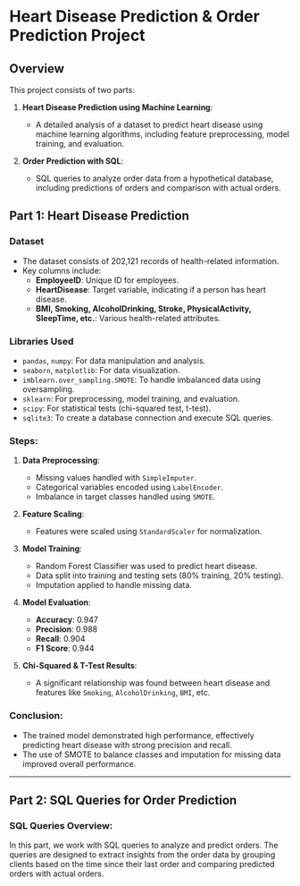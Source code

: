 # Heart Disease Prediction & Order Prediction Project

## Overview
This project consists of two parts:

1. **Heart Disease Prediction using Machine Learning**: 
   - A detailed analysis of a dataset to predict heart disease using machine learning algorithms, including feature preprocessing, model training, and evaluation.
   
2. **Order Prediction with SQL**:
   - SQL queries to analyze order data from a hypothetical database, including predictions of orders and comparison with actual orders.

## Part 1: Heart Disease Prediction

### Dataset
- The dataset consists of 202,121 records of health-related information.
- Key columns include:
  - **EmployeeID**: Unique ID for employees.
  - **HeartDisease**: Target variable, indicating if a person has heart disease.
  - **BMI, Smoking, AlcoholDrinking, Stroke, PhysicalActivity, SleepTime, etc.**: Various health-related attributes.

### Libraries Used
- `pandas`, `numpy`: For data manipulation and analysis.
- `seaborn`, `matplotlib`: For data visualization.
- `imblearn.over_sampling.SMOTE`: To handle imbalanced data using oversampling.
- `sklearn`: For preprocessing, model training, and evaluation.
- `scipy`: For statistical tests (chi-squared test, t-test).
- `sqlite3`: To create a database connection and execute SQL queries.

### Steps:

1. **Data Preprocessing**:
   - Missing values handled with `SimpleImputer`.
   - Categorical variables encoded using `LabelEncoder`.
   - Imbalance in target classes handled using `SMOTE`.
   
2. **Feature Scaling**:
   - Features were scaled using `StandardScaler` for normalization.

3. **Model Training**:
   - Random Forest Classifier was used to predict heart disease.
   - Data split into training and testing sets (80% training, 20% testing).
   - Imputation applied to handle missing data.

4. **Model Evaluation**:
   - **Accuracy**: 0.947
   - **Precision**: 0.988
   - **Recall**: 0.904
   - **F1 Score**: 0.944

5. **Chi-Squared & T-Test Results**:
   - A significant relationship was found between heart disease and features like `Smoking`, `AlcoholDrinking`, `BMI`, etc.

### Conclusion:
- The trained model demonstrated high performance, effectively predicting heart disease with strong precision and recall.
- The use of SMOTE to balance classes and imputation for missing data improved overall performance.

---
## Part 2: SQL Queries for Order Prediction

### SQL Queries Overview:
In this part, we work with SQL queries to analyze and predict orders. The queries are designed to extract insights from the order data by grouping clients based on the time since their last order and comparing predicted orders with actual orders.


